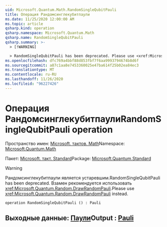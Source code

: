```yaml
---
uid: Microsoft.Quantum.Math.RandomSingleQubitPauli
title: Операция Рандомсинглекубитпаули
ms.date: 11/25/2020 12:00:00 AM
ms.topic: article
qsharp.kind: operation
qsharp.namespace: Microsoft.Quantum.Math
qsharp.name: RandomSingleQubitPauli
qsharp.summary: >-
  > [!WARNING]

  > RandomSingleQubitPauli has been deprecated. Please use <xref:Microsoft.Quantum.Random.DrawRandomPauli> instead.
ms.openlocfilehash: dfc769a4bbf88d853fbf7f6aa9993794674b8d6f
ms.sourcegitcommit: a87c1aa8e7453360025e47ba614f25b02ea84ec3
ms.translationtype: MT
ms.contentlocale: ru-RU
ms.lasthandoff: 11/26/2020
ms.locfileid: "96227426"
---
```

# <a name="randomsinglequbitpauli-operation"></a><span data-ttu-id="3bb52-102">Операция Рандомсинглекубитпаули</span><span class="sxs-lookup"><span data-stu-id="3bb52-102">RandomSingleQubitPauli operation</span></span>

<span data-ttu-id="3bb52-103">Пространство имен: [Microsoft. тактов. Math](xref:Microsoft.Quantum.Math)</span><span class="sxs-lookup"><span data-stu-id="3bb52-103">Namespace: [Microsoft.Quantum.Math](xref:Microsoft.Quantum.Math)</span></span>

<span data-ttu-id="3bb52-104">Пакет: [Microsoft. такт. Standard](https://nuget.org/packages/Microsoft.Quantum.Standard)</span><span class="sxs-lookup"><span data-stu-id="3bb52-104">Package: [Microsoft.Quantum.Standard](https://nuget.org/packages/Microsoft.Quantum.Standard)</span></span>


> [!WARNING]
> <span data-ttu-id="3bb52-105">Рандомсинглекубитпаули является устаревшим.</span><span class="sxs-lookup"><span data-stu-id="3bb52-105">RandomSingleQubitPauli has been deprecated.</span></span> <span data-ttu-id="3bb52-106">Взамен рекомендуется использовать <xref:Microsoft.Quantum.Random.DrawRandomPauli>.</span><span class="sxs-lookup"><span data-stu-id="3bb52-106">Please use <xref:Microsoft.Quantum.Random.DrawRandomPauli> instead.</span></span>



```qsharp
operation RandomSingleQubitPauli () : Pauli
```


## <a name="output--pauli"></a><span data-ttu-id="3bb52-107">Выходные данные: [Паули](xref:microsoft.quantum.lang-ref.pauli)</span><span class="sxs-lookup"><span data-stu-id="3bb52-107">Output : [Pauli](xref:microsoft.quantum.lang-ref.pauli)</span></span>

